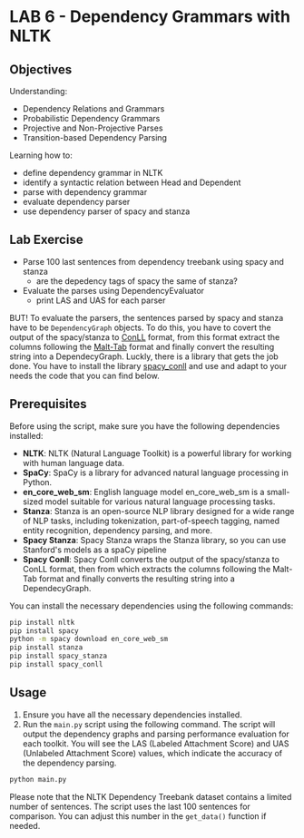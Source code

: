 # LAB 6 - Dependency Grammars with NLTK

## Objectives
Understanding:
- Dependency Relations and Grammars
- Probabilistic Dependency Grammars
- Projective and Non-Projective Parses
- Transition-based Dependency Parsing

Learning how to:
- define dependency grammar in NLTK
- identify a syntactic relation between Head and Dependent
- parse with dependency grammar
- evaluate dependency parser
- use dependency parser of spacy and stanza

## Lab Exercise
- Parse 100 last sentences from dependency treebank using spacy and stanza
    - are the depedency tags of spacy the same of stanza?
- Evaluate the parses using DependencyEvaluator
    - print LAS and UAS for each parser

BUT! To evaluate the parsers, the sentences parsed by spacy and stanza have to be `DependencyGraph` objects. To do this, you have to covert the output of the spacy/stanza to [ConLL](https://universaldependencies.org/format.html) format, from this format extract the columns following the [Malt-Tab](https://cl.lingfil.uu.se/~nivre/research/MaltXML.html) format and finally convert the resulting string into a DependecyGraph. Luckly, there is a library that gets the job done. You have to install the library [spacy_conll](https://github.com/BramVanroy/spacy_conll) and use and adapt to your needs the code that you can find below.

## Prerequisites
Before using the script, make sure you have the following dependencies installed:
- **NLTK**: NLTK (Natural Language Toolkit) is a powerful library for working with human language data.
- **SpaCy**: SpaCy is a library for advanced natural language processing in Python.
- **en_core_web_sm**: English language model en_core_web_sm is a small-sized model suitable for various natural language processing tasks.
- **Stanza**: Stanza is an open-source NLP library designed for a wide range of NLP tasks, including tokenization, part-of-speech tagging, named entity recognition, dependency parsing, and more.
- **Spacy Stanza**: Spacy Stanza wraps the Stanza library, so you can use Stanford's models as a spaCy pipeline
- **Spacy Conll**: Spacy Conll converts the output of the spacy/stanza to ConLL format, then from which extracts the columns following the Malt-Tab format and finally converts the resulting string into a DependecyGraph.

You can install the necessary dependencies using the following commands:
```bash
pip install nltk
pip install spacy
python -m spacy download en_core_web_sm 
pip install stanza
pip install spacy_stanza
pip install spacy_conll
```

## Usage
1. Ensure you have all the necessary dependencies installed.
2. Run the `main.py` script using the following command. The script will output the dependency graphs and parsing performance evaluation for each toolkit. You will see the LAS (Labeled Attachment Score) and UAS (Unlabeled Attachment Score) values, which indicate the accuracy of the dependency parsing.
```bash
python main.py
```
Please note that the NLTK Dependency Treebank dataset contains a limited number of sentences. The script uses the last 100 sentences for comparison. You can adjust this number in the `get_data()` function if needed.
